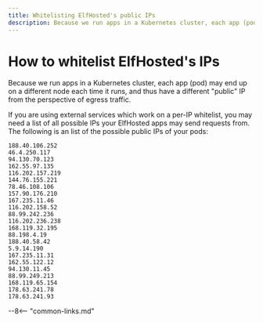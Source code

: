 ```yaml
---
title: Whitelisting ElfHosted's public IPs
description: Because we run apps in a Kubernetes cluster, each app (pod) may end up on a different node each time it runs, and thus have a different "public" IP from the perspective of egress traffic. Here's a list of possible IPs.
---
```

# How to whitelist ElfHosted's IPs

Because we run apps in a Kubernetes cluster, each app (pod) may end up on a different node each time it runs, and thus have a different "public" IP from the perspective of egress traffic.
 
If you are using external services which work on a per-IP whitelist, you may need a list of all possible IPs your ElfHosted apps may send requests from. The following is an list of the possible public IPs of your pods:

```
188.40.106.252
46.4.250.117
94.130.70.123
162.55.97.135
116.202.157.219
144.76.155.221
78.46.108.106
157.90.176.210
167.235.11.46
116.202.158.52
88.99.242.236
116.202.236.238
168.119.32.195
88.198.4.19
188.40.58.42
5.9.14.190
167.235.11.31
162.55.122.12
94.130.11.45
88.99.249.213
168.119.65.154
178.63.241.78
178.63.241.93
```

--8<-- "common-links.md"